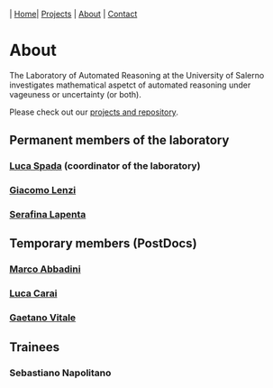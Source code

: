 | [Home](/index)| [Projects](/projects) | [About](/about) | [Contact](/contact)

# About

The Laboratory of Automated Reasoning at the University of Salerno investigates mathematical aspetct of automated reasoning under vageuness or uncertainty (or both).  

Please check out our [projects and repository](https://github.com/aurealab).

## Permanent members of the laboratory

### [Luca Spada](http://logica.dipmat.unisa.it/lucaspada/) (coordinator of the laboratory)
### [Giacomo Lenzi](https://docenti.unisa.it/023111/home)
### [Serafina Lapenta](https://serafinalapenta.weebly.com)

## Temporary members (PostDocs)

### [Marco Abbadini](http://logica.dipmat.unisa.it/marcoabbadini/)
### [Luca Carai](https://lucacarai.github.io)
### [Gaetano Vitale](https://rubrica.unisa.it/persone?matricola=027577)

## Trainees
### Sebastiano Napolitano
